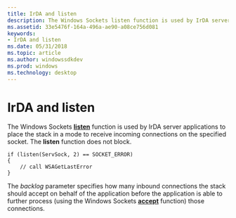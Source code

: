 ```yaml
---
title: IrDA and listen
description: The Windows Sockets listen function is used by IrDA server applications to place the stack in a mode to receive incoming connections on the specified socket. The listen function does not block.
ms.assetid: 33e5476f-164a-496a-ae90-a08ce756d081
keywords:
- IrDA and listen
ms.date: 05/31/2018
ms.topic: article
ms.author: windowssdkdev
ms.prod: windows
ms.technology: desktop
---
```


# IrDA and listen

The Windows Sockets [**listen**](https://msdn.microsoft.com/library/windows/desktop/ms739168) function is used by IrDA server applications to place the stack in a mode to receive incoming connections on the specified socket. The **listen** function does not block.

``` syntax
if (listen(ServSock, 2) == SOCKET_ERROR)
{
    // call WSAGetLastError
}
```

The *backlog* parameter specifies how many inbound connections the stack should accept on behalf of the application before the application is able to further process (using the Windows Sockets [**accept**](https://msdn.microsoft.com/library/windows/desktop/ms737526) function) those connections.

 

 




